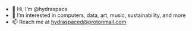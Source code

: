 - 👋 Hi, I’m @hydraspace
- 👀 I’m interested in computers, data, art, music, sustainability, and more
- 📫 Reach me at hydraspaced@protonmail.com

<!---
hydraspace/hydraspace is a ✨ special ✨ repository because its `README.md` (this file) appears on your GitHub profile.
You can click the Preview link to take a look at your changes.
--->
